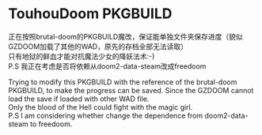 # TouhouDoom PKGBUILD
正在按照brutal-doom的PKGBUILD魔改，保证能单独文件夹保存进度（貌似GZDOOM加载了其他的WAD，原先的存档全部无法读取）  
只有地狱的鲜血才能对抗魔法少女的降妖法术:-)  
P.S 我正在考虑是否将依赖从doom2-data-steam改成freedoom  
  
Trying to modify this PKGBUILD with the reference of the brutal-doom PKGBUILD, to make the progress can be saved. Since the GZDOOM cannot load the save if loaded with other WAD file.  
Only the blood of the Hell could fight with the magic girl.  
P.S I am considering whether change the dependence from doom2-data-steam to freedoom.  
